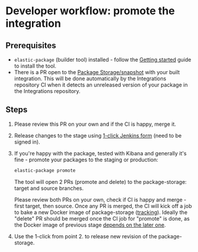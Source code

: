 # Developer workflow: promote the integration

## Prerequisites

* `elastic-package` (builder tool) installed - follow the [Getting started](https://github.com/elastic/elastic-package#getting-started) guide to install the tool.
* There is a PR open to the [Package Storage/snapshot](https://github.com/elastic/package-storage/tree/snapshot/packages) with your built integration. This will be done automatically by the Integrations repository CI when it detects an unreleased version of your package in the Integrations repository.

## Steps

1. Please review this PR on your own and if the CI is happy, merge it.
2. Release changes to the stage using [1-click Jenkins form](https://beats-ci.elastic.co/job/Ingest-manager/job/release-distribution/build?delay=0sec) (need to be signed in).

3. If you're happy with the package, tested with Kibana and generally it's fine - promote your packages to the staging or production:

    ```bash
    elastic-package promote
    ```
    
    The tool will open 2 PRs (promote and delete) to the package-storage: target and source branches.
    
    Please review both PRs on your own, check if CI is happy and merge - first target, then source. Once any PR is merged,
    the CI will kick off a job to bake a new Docker image of package-storage ([tracking](https://beats-ci.elastic.co/job/Ingest-manager/job/package-storage/)).
    Ideally the "delete" PR should be merged once the CI job for "promote" is done, as the Docker image of previous stage
    [depends on the later one](https://github.com/elastic/package-storage/blob/snapshot/Dockerfile#L5).

4. Use the 1-click from point 2. to release new revision of the package-storage.
